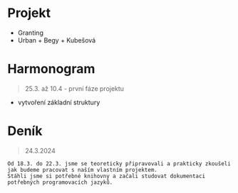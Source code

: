 # Projekt
-  Granting 
-  Urban + Begy + Kubešová


# Harmonogram
> 25.3. až 10.4 - první fáze projektu
-  vytvoření základní struktury

# Deník

> 24.3.2024

```
Od 18.3. do 22.3. jsme se teoreticky připravovali a prakticky zkoušeli jak budeme pracovat s naším vlastním projektem.
Stáhli jsme si potřebné knihovny a začali studovat dokumentaci potřebných programovacích jazyků.
```
